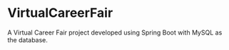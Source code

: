 # VirtualCareerFair
A Virtual Career Fair project developed using Spring Boot with MySQL as the database.
